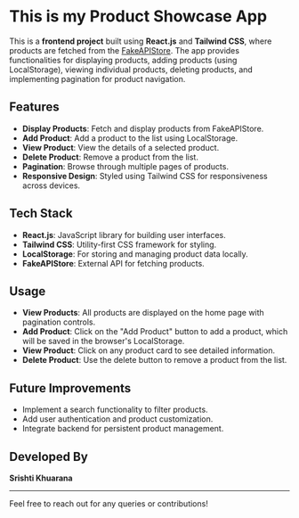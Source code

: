 # This is my Product Showcase App

This is a **frontend project** built using **React.js** and **Tailwind CSS**, where products are fetched from the [FakeAPIStore](https://fakestoreapi.com/). The app provides functionalities for displaying products, adding products (using LocalStorage), viewing individual products, deleting products, and implementing pagination for product navigation.

## Features

- **Display Products**: Fetch and display products from FakeAPIStore.
- **Add Product**: Add a product to the list using LocalStorage.
- **View Product**: View the details of a selected product.
- **Delete Product**: Remove a product from the list.
- **Pagination**: Browse through multiple pages of products.
- **Responsive Design**: Styled using Tailwind CSS for responsiveness across devices.

## Tech Stack

- **React.js**: JavaScript library for building user interfaces.
- **Tailwind CSS**: Utility-first CSS framework for styling.
- **LocalStorage**: For storing and managing product data locally.
- **FakeAPIStore**: External API for fetching products.

## Usage

- **View Products**: All products are displayed on the home page with pagination controls.
- **Add Product**: Click on the "Add Product" button to add a product, which will be saved in the browser's LocalStorage.
- **View Product**: Click on any product card to see detailed information.
- **Delete Product**: Use the delete button to remove a product from the list.

## Future Improvements

- Implement a search functionality to filter products.
- Add user authentication and product customization.
- Integrate backend for persistent product management.

## Developed By

**Srishti Khuarana**

---

Feel free to reach out for any queries or contributions!
